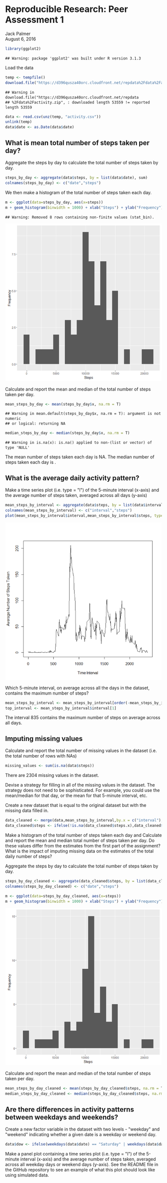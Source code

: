 # Reproducible Research: Peer Assessment 1
Jack Palmer  
August 6, 2016  


```r
library(ggplot2)
```

```
## Warning: package 'ggplot2' was built under R version 3.1.3
```

Load the data


```r
temp <- tempfile()
download.file("https://d396qusza40orc.cloudfront.net/repdata%2Fdata%2Factivity.zip",temp)
```

```
## Warning in download.file("https://d396qusza40orc.cloudfront.net/repdata
## %2Fdata%2Factivity.zip", : downloaded length 53559 != reported length 53559
```

```r
data <- read.csv(unz(temp, "activity.csv"))
unlink(temp)
data$date <- as.Date(data$date)
```

## What is mean total number of steps taken per day?

Aggregate the steps by day to calculate the total number of steps taken by day.


```r
steps_by_day <- aggregate(data$steps, by = list(data$date), sum)
colnames(steps_by_day) <- c("date","steps")
```

We then make a histogram of the total number of steps taken each day.


```r
m <- ggplot(data=steps_by_day, aes(x=steps)) 
m + geom_histogram(binwidth = 1000) + xlab("Steps") + ylab("Frequency")
```

```
## Warning: Removed 8 rows containing non-finite values (stat_bin).
```

![](PA1_template_files/figure-html/unnamed-chunk-3-1.png)<!-- -->

Calculate and report the mean and median of the total number of steps taken per day.


```r
mean_steps_by_day <- mean(steps_by_day$x, na.rm = T)
```

```
## Warning in mean.default(steps_by_day$x, na.rm = T): argument is not numeric
## or logical: returning NA
```

```r
median_steps_by_day <- median(steps_by_day$x, na.rm = T)
```

```
## Warning in is.na(x): is.na() applied to non-(list or vector) of type 'NULL'
```

The mean number of steps taken each day is NA. The median number of steps taken each day is .

## What is the average daily activity pattern?

Make a time series plot (i.e. type = "l") of the 5-minute interval (x-axis) and the average number of steps taken, averaged across all days (y-axis)


```r
mean_steps_by_interval <- aggregate(data$steps, by = list(data$interval), mean, na.rm = T)
colnames(mean_steps_by_interval) <- c("interval","steps")
plot(mean_steps_by_interval$interval,mean_steps_by_interval$steps, type="l", xlab= "Time Interval", ylab= "Average Number of Steps Taken")
```

![](PA1_template_files/figure-html/unnamed-chunk-5-1.png)<!-- -->

Which 5-minute interval, on average across all the days in the dataset, contains the maximum number of steps?


```r
mean_steps_by_interval <- mean_steps_by_interval[order(-mean_steps_by_interval$steps), ]
top_interval <- mean_steps_by_interval$interval[1]
```

The interval 835 contains the maximum number of steps on average across all days.

## Imputing missing values

Calculate and report the total number of missing values in the dataset (i.e. the total number of rows with NAs)


```r
missing_values <- sum(is.na(data$steps))
```

There are 2304 missing values in the dataset.

Devise a strategy for filling in all of the missing values in the dataset. The strategy does not need to be sophisticated. For example, you could use the mean/median for that day, or the mean for that 5-minute interval, etc.

Create a new dataset that is equal to the original dataset but with the missing data filled in.


```r
data_cleaned <- merge(data,mean_steps_by_interval,by.x = c("interval"),by.y = c("interval"),all.x = T)
data_cleaned$steps <- ifelse(!is.na(data_cleaned$steps.x),data_cleaned$steps.x,data_cleaned$steps.y)
```


Make a histogram of the total number of steps taken each day and Calculate and report the mean and median total number of steps taken per day. Do these values differ from the estimates from the first part of the assignment? What is the impact of imputing missing data on the estimates of the total daily number of steps?

Aggregate the steps by day to calculate the total number of steps taken by day.


```r
steps_by_day_cleaned <- aggregate(data_cleaned$steps, by = list(data_cleaned$date), sum)
colnames(steps_by_day_cleaned) <- c("date","steps")
```



```r
m <- ggplot(data=steps_by_day_cleaned, aes(x=steps)) 
m + geom_histogram(binwidth = 1000) + xlab("Steps") + ylab("Frequency")
```

![](PA1_template_files/figure-html/unnamed-chunk-10-1.png)<!-- -->

Calculate and report the mean and median of the total number of steps taken per day.


```r
mean_steps_by_day_cleaned <- mean(steps_by_day_cleaned$steps, na.rm = T)
median_steps_by_day_cleaned <- median(steps_by_day_cleaned$steps, na.rm = T)
```

## Are there differences in activity patterns between weekdays and weekends?

Create a new factor variable in the dataset with two levels - "weekday" and "weekend" indicating whether a given date is a weekday or weekend day.


```r
data$dow <- ifelse(weekdays(data$date) == "Saturday" | weekdays(data$date) == "Sunday", "Weekend", "Weekday")
```

Make a panel plot containing a time series plot (i.e. type = "l") of the 5-minute interval (x-axis) and the average number of steps taken, averaged across all weekday days or weekend days (y-axis). See the README file in the GitHub repository to see an example of what this plot should look like using simulated data.



